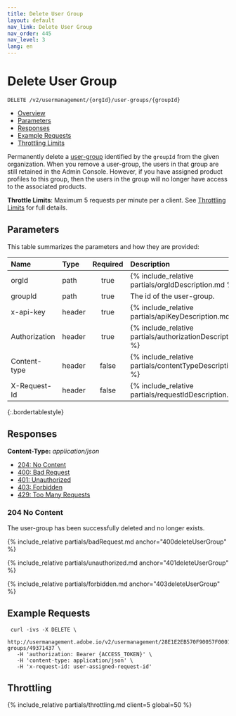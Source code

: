 ```yaml
---
title: Delete User Group
layout: default
nav_link: Delete User Group
nav_order: 445
nav_level: 3
lang: en
---
```


# <a name="deleteUserGroup" class="api-ref-title">Delete User Group</a>
```
DELETE /v2/usermanagement/{orgId}/user-groups/{groupId}
```

* [Overview](#intro)
* [Parameters](#parameters)
* [Responses](#responses)
* [Example Requests](#exampleRequests)
* [Throttling Limits](#throttle)

<a name="intro" class="api-ref-subtitle"></a>
Permanently delete a [user-group](glossary.html#user-group) identified by the `groupId` from the given organization. When you remove a user-group, the users in that group are still retained in the Admin Console. However, if you have assigned product profiles to this group, then the users in the group will no longer have access to the associated products.

__Throttle Limits__: Maximum 5 requests per minute per a client. See [Throttling Limits](#throttle) for full details.

## <a name="parameters" class="api-ref-subtitle">Parameters</a>

This table summarizes the parameters and how they are provided:

| Name | Type | Required | Description |
| :--- | :------ | :---: | :------ |
| orgId | path | true | {% include_relative partials/orgIdDescription.md %} |
| groupId | path | true | The id of the user-group. |
| x-api-key | header | true | {% include_relative partials/apiKeyDescription.md %} |
| Authorization | header | true | {% include_relative partials/authorizationDescription.md %} |
| Content-type | header | false | {% include_relative partials/contentTypeDescription.md %} |
| X-Request-Id | header | false | {% include_relative partials/requestIdDescription.md %} |
{:.bordertablestyle}

## <a name="responses" class="api-ref-subtitle">Responses</a>

__Content-Type:__ _application/json_

- [204: No Content](#204deleteUserGroup)
- [400: Bad Request](#400deleteUserGroup)
- [401: Unauthorized](#401deleteUserGroup)
- [403: Forbidden](#403deleteUserGroup)
- [429: Too Many Requests](#throttle)

### <a name="204deleteUserGroup" class="api-ref-subtitle">204 No Content</a>
The user-group has been successfully deleted and no longer exists.  

{% include_relative partials/badRequest.md anchor="400deleteUserGroup" %}

{% include_relative partials/unauthorized.md anchor="401deleteUserGroup" %}

{% include_relative partials/forbidden.md anchor="403deleteUserGroup" %}

## <a name="exampleRequests" class="api-ref-subtitle">Example Requests</a>
```
 curl -ivs -X DELETE \
   http://usermanagement.adobe.io/v2/usermanagement/28E1E2EB570F90057F000101@AdobeOrg/user-groups/49371437 \
   -H 'authorization: Bearer {ACCESS_TOKEN}' \
   -H 'content-type: application/json' \
   -H 'x-request-id: user-assigned-request-id'
```


## <a name="throttle" class="api-ref-subtitle">Throttling</a>

{% include_relative partials/throttling.md client=5 global=50 %}